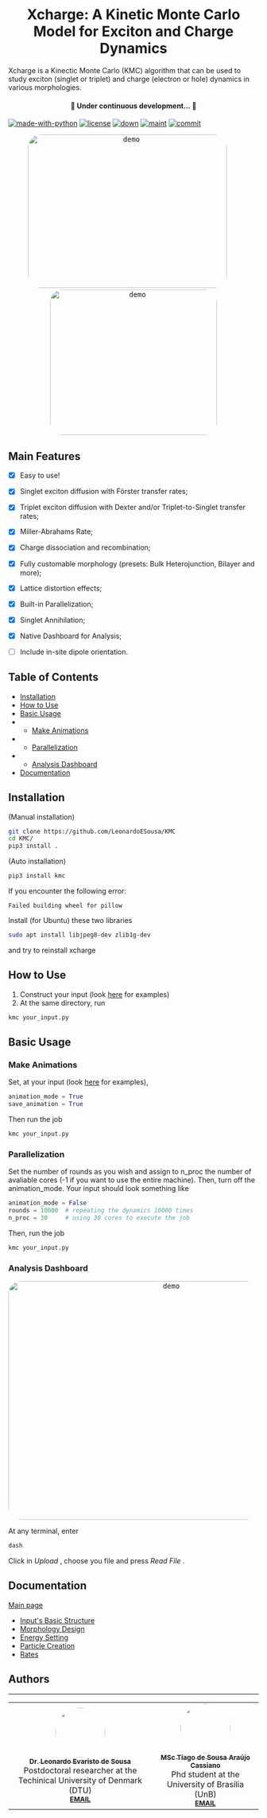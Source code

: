 <h1 align="center">Xcharge: A Kinetic Monte Carlo Model for Exciton and Charge Dynamics</h1
  
<p align="center">Xcharge is a Kinectic Monte Carlo (KMC) algorithm that can be used to study exciton (singlet or triplet) and charge (electron or hole) dynamics in various morphologies. </p>

<h4 align="center"> 
	🚧  Under continuous development...  🚧
</h4>

[![made-with-python](https://img.shields.io/badge/Made%20with-Python-1f425f.svg)](https://www.python.org/)
[![license](https://img.shields.io/github/license/LeonardoESousa/KMC?style=plastic)]()
[![down](https://img.shields.io/github/downloads/LeonardoESousa/KMC/total?style=plastic)]()
[![maint](https://img.shields.io/maintenance/yes/2021)]()
[![commit](https://img.shields.io/github/last-commit/LeonardoESousa/KMC?style=plastic)]()

<!--
<p align="center">
  <kbd>
    <img width="640" style="border-radius: 25px" height="480" src="https://i.postimg.cc/2yVWMfZc/ezgif-com-gif-maker.gif" alt="demo">
  </kbd>
</p>
-->

<!--
<p align="center">
  <kbd>
    <img width="441" style="border-radius: 25px" height="340" src="https://i.postimg.cc/Zqnz3gnS/final.gif" alt="demo">
  </kbd>
  &nbsp;&nbsp;&nbsp;&nbsp;
  <kbd>
    <img width="407" style="border-radius: 25px" height="357" src="https://i.postimg.cc/s2hZVnzV/name-cut.gif" alt="demo">
  </kbd>
</p>
-->

<p align="center">
  <kbd>
    <!--<img width="399.3" style="border-radius: 25px" height="308.55" src="https://i.postimg.cc/Zqnz3gnS/final.gif" alt="demo">-->
    <!--<img width="399.3" style="border-radius: 25px" height="308.55" src="https://i.postimg.cc/7P7KWFJM/kmc.gif" alt="demo">-->
    <img width="399.3" style="border-radius: 25px" height="308.55" src="https://i.postimg.cc/C1yPf4t0/kmc-opt.gif" alt="demo">
  </kbd>
  &nbsp;&nbsp;&nbsp;&nbsp;
  <kbd>
    <!--<img width="335.5" style="border-radius: 25px" height="293.7" src="https://i.postimg.cc/s2hZVnzV/name-cut.gif" alt="demo">-->
    <img width="335.5" style="border-radius: 25px" height="293.7" src="https://i.postimg.cc/zfNHbbjM/latt.gif" alt="demo">
  </kbd>
</p>



## Main Features

- [x] Easy to use!
- [x] Singlet exciton diffusion with Förster transfer rates;
- [x] Triplet exciton diffusion with Dexter and/or Triplet-to-Singlet transfer rates;
- [x] Miller-Abrahams Rate;
- [x] Charge dissociation and recombination;
- [x] Fully customable morphology (presets: Bulk Heterojunction, Bilayer and more);
- [x] Lattice distortion effects;
- [x] Built-in Parallelization;
- [x] Singlet Annihilation;
- [x] Native Dashboard for Analysis; 
- [ ] Include in-site dipole orientation.


## Table of Contents

<!--ts-->
   * [Installation](#installation)
   * [How to Use](#how-to-use)
   * [Basic Usage](#basic-usage)
   *    * [Make Animations](#make-animations)
   *    * [Parallelization](#parallelization)
   *    * [Analysis Dashboard](#analysis-dashboards)
   * [Documentation](#documentation)

<!--te-->

## Installation

(Manual installation)
```bash
git clone https://github.com/LeonardoESousa/KMC
cd KMC/
pip3 install .
```
(Auto installation)
```bash
pip3 install kmc
```
If you encounter the following error:
```
Failed building wheel for pillow
```
Install (for Ubuntu) these two libraries
```bash
sudo apt install libjpeg8-dev zlib1g-dev
```
and try to reinstall xcharge
## How to Use

1) Construct your input (look [here](https://github.com/LeonardoESousa/KMC/tree/main/input_examples) for examples)
2) At the same directory, run
```bash
kmc your_input.py
```

## Basic Usage

### Make Animations

Set, at your input (look [here](https://github.com/LeonardoESousa/KMC/tree/main/input_examples) for examples),

```python
animation_mode = True
save_animation = True
```
Then run the job
```python
kmc your_input.py
```

### Parallelization

Set the number of rounds as you wish and assign to n_proc the number of avaliable cores (-1 if you want to use the entire machine). Then, turn off the animation_mode. Your input should look something like
```python
animation_mode = False
rounds = 10000  # repeating the dynamics 10000 times 
n_proc = 30     # using 30 cores to execute the job
```
Then, run the job
```python
kmc your_input.py
```

### Analysis Dashboard

<p align="center">
  <kbd>
    <img width="640" style="border-radius: 25px" height="480" src="https://i.postimg.cc/fRvGx1sK/dash.gif" alt="demo">
  </kbd>
</p>

At any terminal, enter
```bash
dash
```
Click in <em> Upload </em>, choose you file and press <em>Read File </em>.

## Documentation
[Main page](https://github.com/LeonardoESousa/xcharge/wiki)
<!--ts-->
   * [Input's Basic Structure](https://github.com/LeonardoESousa/xcharge/wiki/Input's-Basic-Structure)
   * [Morphology Design](#morph)
   * [Energy Setting](#energy)
   * [Particle Creation](#particles)
   * [Rates](#rates)
<!--te-->

## Authors
---
<table>
  <tr>	  
    <td align="center"><a href="https://github.com/LeonardoESousa"><img style="border-radius: 50%;" src="https://avatars.githubusercontent.com/u/49243510?v=4" width="100px;" alt=""/><br /><sub><b>Dr. Leonardo Evaristo de Sousa</b></sub></a><br />Postdoctoral researcher at the Techinical University of Denmark (DTU)<br /><sub><b><a href="mailto:leonardo.sousa137@gmail.com">EMAIL</a><br /></td>
    <td align="center"><a href="https://github.com/TSA-Cassiano"><img style="border-radius: 50%;" src="https://avatars.githubusercontent.com/u/26448170?s=400&u=b0820613fd46515f0cfe1806f7251a414d4c249b&v=4" width="100px;" alt=""/><br /><sub><b>MSc Tiago de Sousa Araújo Cassiano</b></sub></a><br />Phd student at the University of Brasília (UnB)<br /><sub><b><a href="mailto:tiagofis96@gmail.com">EMAIL</a><br /></td>
  </tr>
</table>

